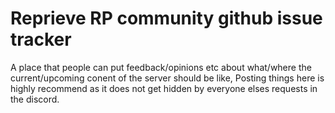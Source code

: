 # Reprieve RP community github issue tracker
A place that people can put feedback/opinions etc about what/where the current/upcoming conent of the server should be like,
Posting things here is highly recommend as it does not get hidden by everyone elses requests in the discord.

